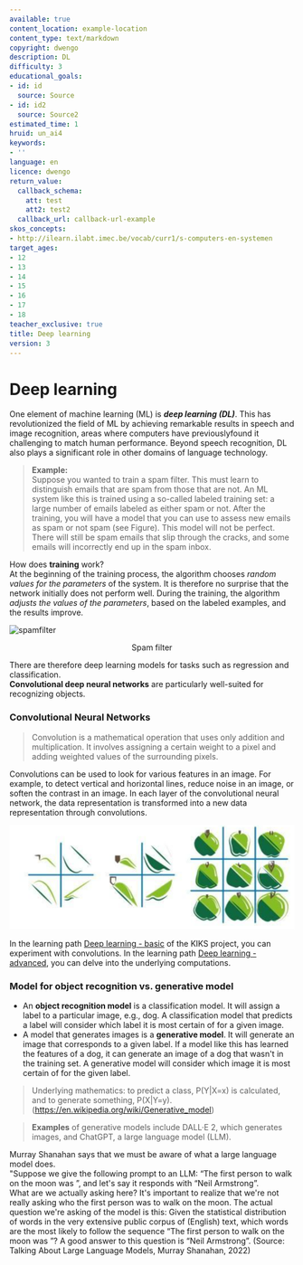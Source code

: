 ```yaml
---
available: true
content_location: example-location
content_type: text/markdown
copyright: dwengo
description: DL
difficulty: 3
educational_goals:
- id: id
  source: Source
- id: id2
  source: Source2
estimated_time: 1
hruid: un_ai4
keywords:
- ''
language: en
licence: dwengo
return_value:
  callback_schema:
    att: test
    att2: test2
  callback_url: callback-url-example
skos_concepts:
- http://ilearn.ilabt.imec.be/vocab/curr1/s-computers-en-systemen
target_ages:
- 12
- 13
- 14
- 15
- 16
- 17
- 18
teacher_exclusive: true
title: Deep learning
version: 3
---
```

# Deep learning

One element of machine learning (ML) is ***deep learning (DL)***. This has revolutionized the field of ML by achieving remarkable results in speech and image recognition, areas where computers have previouslyfound it challenging to match human performance. Beyond speech recognition, DL also plays a significant role in other domains of language technology.

> **Example:**<br>
> Suppose you wanted to train a spam filter. This must learn to distinguish emails that are spam from those that are not.
> An ML system like this is trained using a so-called labeled training set: a large number of emails labeled as either spam or not. 
> After the training, you will have a model that you can use to assess new emails as spam or not spam (see Figure). This model will not be perfect. There will still be spam emails that slip through the cracks, and some emails will incorrectly end up in the spam inbox.

<div class="alert alert-box alert-success">
    How does <b>training</b> work?<br> 
    At the beginning of the training process, the algorithm chooses <em>random values for the parameters</em> of the system. It is therefore no surprise that the network initially does not perform well. During the training, the algorithm <em>adjusts the values of the parameters</em>, based on the labeled examples, and the results improve. 
</div>

![spamfilter](https://user-images.githubusercontent.com/48352335/218816429-8a97d94c-df23-4236-9b01-c82486ee2ec3.png)
    <center>Spam filter</center>
    
There are therefore deep learning models for tasks such as regression and classification.<br>
**Convolutional deep neural networks** are particularly well-suited for recognizing objects.

### Convolutional Neural Networks

> Convolution is a mathematical operation that uses only addition and multiplication. It involves assigning a certain weight to a pixel and adding weighted values of the surrounding pixels.

Convolutions can be used to look for various features in an image. For example, to detect vertical and horizontal lines, reduce noise in an image, or soften the contrast in an image. In each layer of the convolutional neural network, the data representation is transformed into a new data representation through convolutions.

![Purpose of convolutions](embed/convolutiedoel.png "Purpose of convolutions")

In the learning path [Deep learning - basic](https://dwengo.org/learning-path.html?hruid=kiks3_dl_basis&language=nl&te=true&source_page=%2Fkiks%2F&source_title=%20KIKS#kiks_inleiding;nl;3) of the KIKS project, you can experiment with convolutions. In the learning path [Deep learning - advanced](https://dwengo.org/learning-path.html?hruid=kiks4_dl_gevorderd&language=nl&te=true&source_page=%2Fkiks%2F&source_title=%20KIKS#kiks_convolutie_bewerking;nl;3), you can delve into the underlying computations.

### Model for object recognition vs. generative model

- An **object recognition model** is a classification model. It will assign a label to a particular image, e.g., dog. A classification model that predicts a label will consider which label it is most certain of for a given image. <br>
- A model that generates images is a **generative model**. It will generate an image that corresponds to a given label. If a model like this has learned the features of a dog, it can generate an image of a dog that wasn't in the training set. A generative model will consider which image it is most certain of for the given label.

> Underlying mathematics: to predict a class, P(Y|X=x) is calculated, and to generate something, P(X|Y=y).
(https://en.wikipedia.org/wiki/Generative_model)

> **Examples** of generative models include DALL·E 2, which generates images, and ChatGPT, a large language model (LLM).

<div class="alert alert-box alert-warning">
    Murray Shanahan says that we must be aware of what a large language model does.<br> 
    "Suppose we give the following prompt to an LLM: “The first person to walk on the moon was ”, and let's say it responds with “Neil Armstrong”.<br>
    What are we actually asking here? It's important to realize that we're not really asking who the first person was to walk on the moon. The actual question we're asking of the model is this: Given the statistical distribution of words in the very extensive public corpus of (English) text, which words are the most likely to follow the sequence “The first person to walk on the moon was ”? A good answer to this question is “Neil Armstrong”.  (Source: Talking About Large Language Models, Murray Shanahan, 2022)
    </div>
